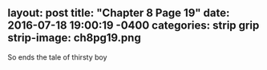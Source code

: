 layout: post
title:  "Chapter 8 Page 19"
date:   2016-07-18 19:00:19 -0400
categories: strip grip
strip-image: ch8pg19.png
---
So ends the tale of thirsty boy 
